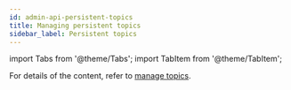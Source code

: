 ```yaml
---
id: admin-api-persistent-topics
title: Managing persistent topics
sidebar_label: Persistent topics
---
```


import Tabs from '@theme/Tabs';
import TabItem from '@theme/TabItem';


For details of the content, refer to [manage topics](admin-api-topics).